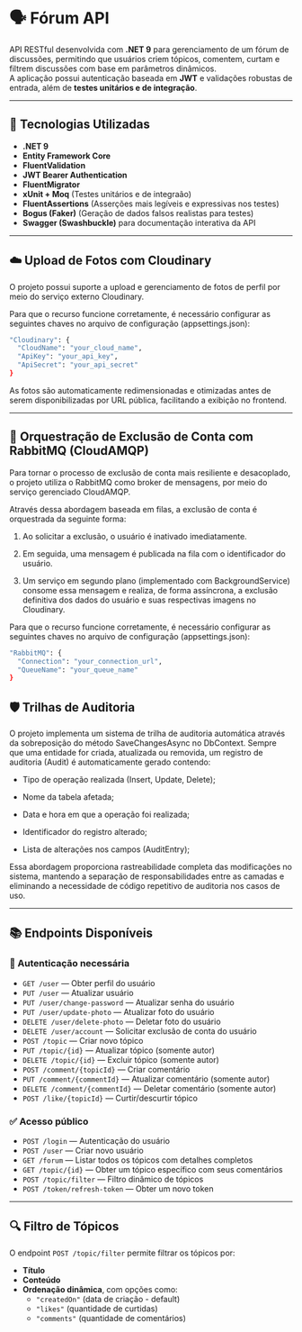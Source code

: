 # 🗣️ Fórum API

API RESTful desenvolvida com **.NET 9** para gerenciamento de um fórum de discussões, permitindo que usuários criem tópicos, comentem, curtam e filtrem discussões com base em parâmetros dinâmicos.  
A aplicação possui autenticação baseada em **JWT** e validações robustas de entrada, além de **testes unitários e de integração**.

---

##  🚀 Tecnologias Utilizadas

- **.NET 9**
- **Entity Framework Core**
- **FluentValidation**
- **JWT Bearer Authentication**
- **FluentMigrator**
- **xUnit + Moq** (Testes unitários e de integraão)
- **FluentAssertions** (Asserções mais legíveis e expressivas nos testes)
- **Bogus (Faker)** (Geração de dados falsos realistas para testes)
- **Swagger (Swashbuckle)** para documentação interativa da API

---

## ☁️ Upload de Fotos com Cloudinary

O projeto possui suporte a upload e gerenciamento de fotos de perfil por meio do serviço externo Cloudinary.

Para que o recurso funcione corretamente, é necessário configurar as seguintes chaves no arquivo de configuração (appsettings.json):

``` bash
"Cloudinary": {
  "CloudName": "your_cloud_name",
  "ApiKey": "your_api_key",
  "ApiSecret": "your_api_secret"
}
```

As fotos são automaticamente redimensionadas e otimizadas antes de serem disponibilizadas por URL pública, facilitando a exibição no frontend.

---

## 📩 Orquestração de Exclusão de Conta com RabbitMQ (CloudAMQP)

Para tornar o processo de exclusão de conta mais resiliente e desacoplado, o projeto utiliza o RabbitMQ como broker de mensagens, por meio do serviço gerenciado CloudAMQP.

Através dessa abordagem baseada em filas, a exclusão de conta é orquestrada da seguinte forma:

1. Ao solicitar a exclusão, o usuário é inativado imediatamente.

2. Em seguida, uma mensagem é publicada na fila com o identificador do usuário.

3. Um serviço em segundo plano (implementado com BackgroundService) consome essa mensagem e realiza, de forma assíncrona, a exclusão definitiva dos dados do usuário e suas respectivas imagens no Cloudinary.

Para que o recurso funcione corretamente, é necessário configurar as seguintes chaves no arquivo de configuração (appsettings.json):

``` bash
"RabbitMQ": {
  "Connection": "your_connection_url",
  "QueueName": "your_queue_name"
}
```

## 🛡️ Trilhas de Auditoria

O projeto implementa um sistema de trilha de auditoria automática através da sobreposição do método SaveChangesAsync no DbContext.
Sempre que uma entidade for criada, atualizada ou removida, um registro de auditoria (Audit) é automaticamente gerado contendo:

- Tipo de operação realizada (Insert, Update, Delete);

- Nome da tabela afetada;

- Data e hora em que a operação foi realizada;

- Identificador do registro alterado;

- Lista de alterações nos campos (AuditEntry);

Essa abordagem proporciona rastreabilidade completa das modificações no sistema, mantendo a separação de responsabilidades entre as camadas e eliminando a necessidade de código repetitivo de auditoria nos casos de uso.

---

## 📚 Endpoints Disponíveis

### 🔐 Autenticação necessária

- `GET /user` — Obter perfil do usuário
- `PUT /user` — Atualizar usuário
- `PUT /user/change-password` — Atualizar senha do usuário
- `PUT /user/update-photo` — Atualizar foto do usuário
- `DELETE /user/delete-photo` — Deletar foto do usuário
- `DELETE /user/account` — Solicitar exclusão de conta do usuário
- `POST /topic` — Criar novo tópico
- `PUT /topic/{id}` — Atualizar tópico (somente autor)
- `DELETE /topic/{id}` — Excluir tópico (somente autor)
- `POST /comment/{topicId}` — Criar comentário
- `PUT /comment/{commentId}` — Atualizar comentário (somente autor)
- `DELETE /comment/{commentId}` — Deletar comentário (somente autor)
- `POST /like/{topicId}` — Curtir/descurtir tópico

### ✅ Acesso público

- `POST /login` — Autenticação do usuário
- `POST /user` — Criar novo usuário
- `GET /forum` — Listar todos os tópicos com detalhes completos
- `GET /topic/{id}` — Obter um tópico específico com seus comentários
- `POST /topic/filter` — Filtro dinâmico de tópicos
- `POST /token/refresh-token` — Obter um novo token

---

## 🔍 Filtro de Tópicos

O endpoint `POST /topic/filter` permite filtrar os tópicos por:

- **Título**
- **Conteúdo**
- **Ordenação dinâmica**, com opções como:
  - `"createdOn"` (data de criação - default)
  - `"likes"` (quantidade de curtidas)
  - `"comments"` (quantidade de comentários)
